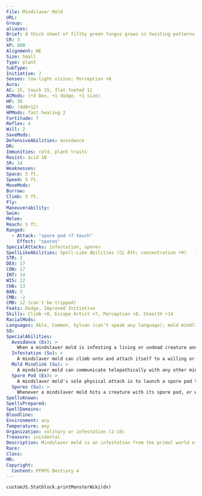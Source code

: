 ```yaml
---
File: Mindslaver Mold
URL: 
Group: 
aliases: 
Brief: A thick sheet of filthy green fungus grows in twisting patterns across the shoulders and back of this feral-looking man.
CR: 3
XP: 800
Alignment: NE
Size: Small
Type: plant
SubType: 
Initiative: 7
Senses: low-light vision; Perception +8
Aura: 
AC: 15, touch 15, flat-footed 11
ACMods: (+3 Dex, +1 dodge, +1 size)
HP: 30
HD: (4d8+12)
HPMods: fast healing 2
Fortitude: 7
Reflex: 4
Will: 2
SaveMods: 
DefensiveAbilities: avoidance
DR: 
Immunities: cold, plant traits
Resist: acid 10
SR: 14
Weaknesses: 
Space: 5 ft.
Speed: 5 ft.
MoveMods: 
Burrow: 
Climb: 5 ft.
Fly: 
Maneuverability: 
Swim: 
Melee: 
Reach: 5 ft.
Ranged: 
  - Attack: "spore pod +7 touch"
    Effect: "spores"
SpecialAttacks: infestation, spores
SpellLikeAbilities: Spell-Like Abilities (CL 8th; concentration +9)   1/day-dominate person (DC 16)
STR: 2
DEX: 17
CON: 17
INT: 14
WIS: 12
CHA: 13
BAB: 3
CMB: -2
CMD: 12 (can't be tripped)
Feats: Dodge, Improved Initiative
Skills: Climb +8, Escape Artist +7, Perception +8, Stealth +14
RacialMods: 
Languages: Aklo, Common, Sylvan (can't speak any language); mold mindlink
SQ: 
SpecialAbilities:
  Avoidance (Ex): >
    When a mindslaver mold is infesting a living or undead creature and would be hit by an attack, it can make a Reflex save as an immediate action. If the mold succeeds, the attack doesn't harm it and instead harms the infested creature-the mold effectively slithers out of the way of the incoming attack so that the blow strikes the creature it controls. The mindslaver mold must choose to attempt avoidance after the attack roll is resolved but before damage is rolled.
  Infestation (Su): >
    A mindslaver mold can climb onto and attach itself to a willing or helpless host as a standard action. As long as the mold infests its host, the mold shares the same 5-foot square with its host's space; this does not negatively impact the host or the mold. As long as a mindslaver mold infests a host, the host takes a -4 penalty on Will saves against the mindslaver mold's dominate person spell-like ability, and the duration of that spell-like ability on the host becomes permanent as long as the mold remains attached. Each day, an attached mindslaver mold deals 1d4 points of damage to its host as it feeds on the host's blood and other bodily fluids. A mindslaver mold can be torn free of a host with a successful DC 15 Strength check as a standard action-doing so deals 2d6 points of damage to the host as the mold's tendrils tear free. A dead mindslaver mold deals no damage in this way.
  Mold Mindlink (Su): >
    A mindslaver mold can communicate telepathically with any other mindslaver mold within 10 miles, and knows the condition of all other mindslaver molds in this area as if it had a status spell in effect on all other molds.
  Spore Pod (Ex): >
    A mindslaver mold's sole physical attack is to launch a spore pod the size of a sling bullet. This is a ranged touch attack that has a range increment of 20 feet.
  Spores (Su): >
    Whenever a mindslaver mold hits a creature with its spore pod, or whenever a creature touches a mindslaver mold (including when a creature hits the mold with a touch attack, unarmed strike, or natural attack), the creature must succeed at a DC 15 Fortitude save or take 1d4 points of Wisdom damage as the mold's spores swiftly drain away the victim's willpower and sense of self. The save DC is Constitution-based.
SpellsKnown: 
SpellsPrepared: 
SpellDomains: 
Bloodline: 
Environment: any
Temperature: any
Organization: solitary or infestation (2-10)
Treasure: incidental
Description: Mindslaver mold is an infestation from the primal world of fey that is particularly common in remote forests, islands, and mountain valleys where it is sometimes worshiped as a strange god by isolated, primitive tribes. The mold is joined together by a single consciousness, though individual patches retain their own goals. It seeks humanoid hosts, parasitizing them and forcing them to serve as its bodyguards and protectors.
Race: 
Class: 
MR: 
Copyright:
  Content: PFRPG Bestiary 4
---
```

```dataviewjs
customJS.Statblock.printMonsterWiki(dv)
```
